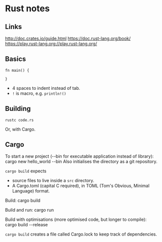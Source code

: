 # Rust notes

## Links

http://doc.crates.io/guide.html
https://doc.rust-lang.org/book/
https://play.rust-lang.org://play.rust-lang.org/


## Basics

	fn main() {

	}

* 4 spaces to indent instead of tab.
* `!` is macro, e.g. `println!()`


## Building

	rustc code.rs

Or, with Cargo.


## Cargo

To start a new project (--bin for executable application instead of library):
	cargo new hello_world --bin
Also initialises the directory as a git repository.


`cargo build` expects
* source files to live inside a `src` directory.
* A Cargo.toml (capital C required), in TOML (Tom's Obvious, Minimal Language)
  format.

Build:
	cargo build

Build and run:
	cargo run

Build with optimisations (more optimised code, but longer to compile):
	cargo build --release


`cargo build` creates a file called Cargo.lock to keep track of dependencies.

